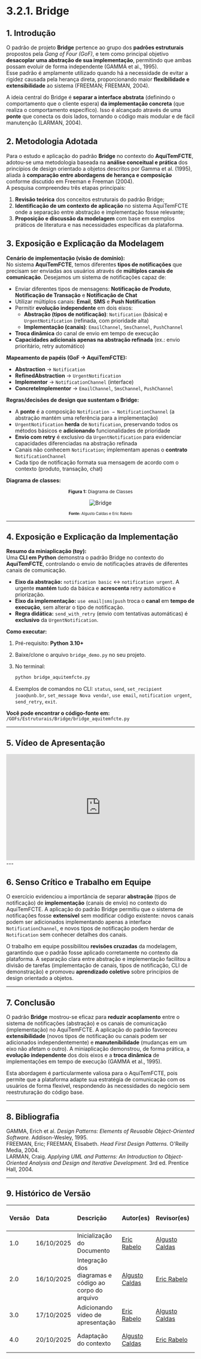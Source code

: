 # 3.2.1. Bridge

## 1. Introdução

O padrão de projeto **Bridge** pertence ao grupo dos **padrões estruturais** propostos pela _Gang of Four (GoF)_, e tem como principal objetivo **desacoplar uma abstração de sua implementação**, permitindo que ambas possam evoluir de forma independente (GAMMA et al., 1995).  
Esse padrão é amplamente utilizado quando há a necessidade de evitar a rigidez causada pela herança direta, proporcionando maior **flexibilidade e extensibilidade** ao sistema (FREEMAN; FREEMAN, 2004).

A ideia central do Bridge é **separar a interface abstrata** (definindo o comportamento que o cliente espera) **da implementação concreta** (que realiza o comportamento específico). Isso é alcançado através de uma **ponte** que conecta os dois lados, tornando o código mais modular e de fácil manutenção (LARMAN, 2004).

## 2. Metodologia Adotada

Para o estudo e aplicação do padrão **Bridge** no contexto do **AquiTemFCTE**, adotou-se uma metodologia baseada na **análise conceitual e prática** dos princípios de design orientado a objetos descritos por Gamma et al. (1995), aliada à **comparação entre abordagens de herança e composição** conforme discutido em Freeman e Freeman (2004).  
A pesquisa compreendeu três etapas principais:

1. **Revisão teórica** dos conceitos estruturais do padrão Bridge;
2. **Identificação de um contexto de aplicação** no sistema AquiTemFCTE onde a separação entre abstração e implementação fosse relevante;
3. **Proposição e discussão da modelagem** com base em exemplos práticos de literatura e nas necessidades específicas da plataforma.

## 3. Exposição e Explicação da Modelagem

**Cenário de implementação (visão de domínio):**  
No sistema **AquiTemFCTE**, temos diferentes **tipos de notificações** que precisam ser enviadas aos usuários através de **múltiplos canais de comunicação**. Desejamos um sistema de notificações capaz de:

- Enviar diferentes tipos de mensagens: **Notificação de Produto**, **Notificação de Transação** e **Notificação de Chat**
- Utilizar múltiplos canais: **Email**, **SMS** e **Push Notification**
- Permitir **evolução independente** em dois eixos:
  - **Abstração (tipos de notificação)**: `Notification` (básica) e `UrgentNotification` (refinada, com prioridade alta)
  - **Implementação (canais)**: `EmailChannel`, `SmsChannel`, `PushChannel`
- **Troca dinâmica** do canal de envio em tempo de execução
- **Capacidades adicionais apenas na abstração refinada** (ex.: envio prioritário, retry automático)

**Mapeamento de papéis (GoF → AquiTemFCTE):**

- **Abstraction** → `Notification`
- **RefinedAbstraction** → `UrgentNotification`
- **Implementor** → `NotificationChannel` (interface)
- **ConcreteImplementor** → `EmailChannel`, `SmsChannel`, `PushChannel`

**Regras/decisões de design que sustentam o Bridge:**

- A **ponte** é a composição `Notification → NotificationChannel` (a abstração mantém uma referência para a implementação)
- `UrgentNotification` **herda** de `Notification`, preservando todos os métodos básicos e **adicionando** funcionalidades de prioridade
- **Envio com retry** é exclusivo da `UrgentNotification` para evidenciar capacidades diferenciadas na abstração refinada
- Canais não conhecem `Notification`; implementam apenas o **contrato** `NotificationChannel`
- Cada tipo de notificação formata sua mensagem de acordo com o contexto (produto, transação, chat)

**Diagrama de classes:**

<p align="center" style="font-size: 12;"><b>Figura 1:</b> Diagrama de Classes</p>

<div style="text-align: center;">

![Bridge](../assets/bridge-classes.png)

</div>

<p align="center" style="font-size: 12;"><small><b>Fonte:</b> Algusto Caldas e Eric Rabelo</small></p>

---

## 4. Exposição e Explicação da Implementação

**Resumo da miniaplicação (toy):**  
Uma **CLI em Python** demonstra o padrão Bridge no contexto do **AquiTemFCTE**, controlando o envio de notificações através de diferentes canais de comunicação.

- **Eixo da abstração:** `notification basic` ↔ `notification urgent`. A urgente **mantém** tudo da básica e **acrescenta** retry automático e priorização.
- **Eixo da implementação:** `use email|sms|push` troca o **canal** em **tempo de execução**, sem alterar o tipo de notificação.
- **Regra didática:** `send_with_retry` (envio com tentativas automáticas) é **exclusivo** da `UrgentNotification`.

**Como executar:**

1. Pré-requisito: **Python 3.10+**
2. Baixe/clone o arquivo `bridge_demo.py` no seu projeto.
3. No terminal:

   ```bash
   python bridge_aquitemfcte.py
   ```

4. Exemplos de comandos no CLI: `status`, `send`, `set_recipient joao@unb.br`, `set_message Nova venda!`, `use email`, `notification urgent`, `send_retry`, `exit`.

**Você pode encontrar o código-fonte em:** `/GOFs/Estruturais/Bridge/bridge_aquitemfcte.py`

---

## 5. Vídeo de Apresentação

<style>
.video-container {
    position: relative;
    width: 100%;
    max-width: 800px; /* Limite a largura máxima para não ficar muito grande em desktops */
    margin: 0 auto; /* Centraliza o contêiner */
    padding-bottom: 56.25%; /* Proporção 16:9 */
    height: 0;
    overflow: hidden;
}

.video-container iframe {
    position: absolute;
    top: 0;
    left: 0;
    width: 100%;
    height: 100%;
}
</style>

<div class="video-container">
<iframe width="560" height="315" src="https://www.youtube.com/embed/BvpUJUO7KeI?si=hSwRnBNFnLPE3ZAi" title="YouTube video player" frameborder="0" allow="accelerometer; autoplay; clipboard-write; encrypted-media; gyroscope; picture-in-picture; web-share" referrerpolicy="strict-origin-when-cross-origin" allowfullscreen></iframe>
</div>
---

## 6. Senso Crítico e Trabalho em Equipe

O exercício evidenciou a importância de separar **abstração** (tipos de notificação) de **implementação** (canais de envio) no contexto do AquiTemFCTE. A aplicação do padrão Bridge permitiu que o sistema de notificações fosse **extensível** sem modificar código existente: novos canais podem ser adicionados implementando apenas a interface `NotificationChannel`, e novos tipos de notificação podem herdar de `Notification` sem conhecer detalhes dos canais.

O trabalho em equipe possibilitou **revisões cruzadas** da modelagem, garantindo que o padrão fosse aplicado corretamente no contexto da plataforma. A separação clara entre abstração e implementação facilitou a divisão de tarefas (implementação de canais, tipos de notificação, CLI de demonstração) e promoveu **aprendizado coletivo** sobre princípios de design orientado a objetos.

---

## 7. Conclusão

O padrão **Bridge** mostrou-se eficaz para **reduzir acoplamento** entre o sistema de notificações (abstração) e os canais de comunicação (implementação) no AquiTemFCTE. A aplicação do padrão favoreceu **extensibilidade** (novos tipos de notificação ou canais podem ser adicionados independentemente) e **manutenibilidade** (mudanças em um eixo não afetam o outro). A miniaplicação demonstrou, de forma prática, a **evolução independente** dos dois eixos e a **troca dinâmica** de implementações em tempo de execução (GAMMA et al., 1995).

Esta abordagem é particularmente valiosa para o AquiTemFCTE, pois permite que a plataforma adapte sua estratégia de comunicação com os usuários de forma flexível, respondendo às necessidades do negócio sem reestruturação do código base.

---

## 8. Bibliografia

GAMMA, Erich et al. _Design Patterns: Elements of Reusable Object-Oriented Software._ Addison-Wesley, 1995. <br>
FREEMAN, Eric; FREEMAN, Elisabeth. _Head First Design Patterns._ O'Reilly Media, 2004.<br>
LARMAN, Craig. _Applying UML and Patterns: An Introduction to Object-Oriented Analysis and Design and Iterative Development._ 3rd ed. Prentice Hall, 2004.<br>

---

## 9. Histórico de Versão

| Versão | Data       | Descrição                                             | Autor(es)                                       | Revisor(es)                                     | Detalhes da revisão |
| :----- | :--------- | :---------------------------------------------------- | :---------------------------------------------- | :---------------------------------------------- | :------------------ |
| 1.0    | 16/10/2025 | Inicialização do Documento                            | [Eric Rabelo](https://github.com/rabelzx)       | [Algusto Caldas](https://github.com/Algusto-RC) | Revisado e Aprovado |
| 2.0    | 16/10/2025 | Integração dos diagramas e código ao corpo do arquivo | [Algusto Caldas](https://github.com/Algusto-RC) | [Eric Rabelo](https://github.com/rabelzx)       | Revisado e Aprovado |
| 3.0    | 17/10/2025 | Adicionando vídeo de apresentação                     | [Eric Rabelo](https://github.com/rabelzx)       | [Algusto Caldas](https://github.com/Algusto-RC) | Revisado e Aprovado |
| 4.0    | 20/10/2025 | Adaptação do contexto                                 | [Algusto Caldas](https://github.com/Algusto-RC) | [Eric Rabelo](https://github.com/rabelzx)       | Revisado e Aprovado          |